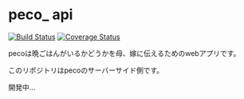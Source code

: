 # peco_ api

[![Build Status](https://travis-ci.com/k-nasa/peco_api.svg?branch=master)](https://travis-ci.com/k-nasa/peco_api)
[![Coverage Status](https://coveralls.io/repos/github/k-nasa/peco_api/badge.svg?branch=env_setup)](https://coveralls.io/github/k-nasa/peco_api?branch=env_setup)

pecoは晩ごはんがいるかどうかを母、嫁に伝えるためのwebアプリです。

このリポジトリはpecoのサーバーサイド側です。

開発中...
